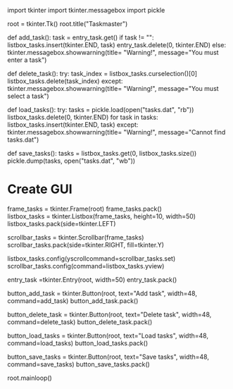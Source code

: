 import tkinter
import tkinter.messagebox
import pickle

root = tkinter.Tk()
root.title("Taskmaster")





def add_task():
    task = entry_task.get()
    if task != "":
        listbox_tasks.insert(tkinter.END, task)
        entry_task.delete(0, tkinter.END)
    else:
        tkinter.messagebox.showwarning(title= "Warning!", message="You must enter a task")

def delete_task():
    try: 
        task_index = listbox_tasks.curselection()[0]
        listbox_tasks.delete(task_index)
    except:
         tkinter.messagebox.showwarning(title= "Warning!", message="You must select a task")


def load_tasks():
    try:
        tasks = pickle.load(open("tasks.dat", "rb"))
        listbox_tasks.delete(0, tkinter.END)
        for task in tasks:
            listbox_tasks.insert(tkinter.END, task)
    except:
         tkinter.messagebox.showwarning(title= "Warning!", message="Cannot find tasks.dat")

def save_tasks():
    tasks = listbox_tasks.get(0, listbox_tasks.size())
    pickle.dump(tasks, open("tasks.dat", "wb"))

# Create GUI
frame_tasks = tkinter.Frame(root)
frame_tasks.pack()       
listbox_tasks = tkinter.Listbox(frame_tasks, height=10, width=50)
listbox_tasks.pack(side=tkinter.LEFT)

scrollbar_tasks = tkinter.Scrollbar(frame_tasks)
scrollbar_tasks.pack(side=tkinter.RIGHT, fill=tkinter.Y)

listbox_tasks.config(yscrollcommand=scrollbar_tasks.set)
scrollbar_tasks.config(command=listbox_tasks.yview)

entry_task =tkinter.Entry(root, width=50)
entry_task.pack()

button_add_task = tkinter.Button(root, text="Add task", width=48, command=add_task)
button_add_task.pack()

button_delete_task = tkinter.Button(root, text="Delete task", width=48, command=delete_task)
button_delete_task.pack()

button_load_tasks = tkinter.Button(root, text="Load tasks", width=48, command=load_tasks)
button_load_tasks.pack()

button_save_tasks = tkinter.Button(root, text="Save tasks", width=48, command=save_tasks)
button_save_tasks.pack()

root.mainloop()
